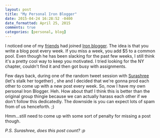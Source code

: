 ```yaml
---
layout: post
title: "My Personal Iron Blogger"
date: 2015-04-24 16:28:52 -0400
date_formatted: April 25, 2015
comments: true
categories: [personal, blog]
---
```

<p>
I noticed one of my <a href="http://www.sheki.in/">friends</a> had joined <a href="http://iron-blogger-sf.com/the-rules/" >Iron blogger</a>. The idea is that you write a blog post every week. If you miss a week, you add $5 to a common pool. Even though he has been slacking for the past few weeks, I still think it's a pretty cool way to keep you motivated. I tried looking for the NY chapter, couldn't find it and then got busy with assignments. </p>

<p>
Few days back, during one of the random tweet session with <a href="https://twitter.com/sushibar_92" >Surashree</a> (let's stalk her together) , she and I decided that we're gonna prod each other to come up with a new post every week. So, now I have my own personal Iron Blogger. Heh. How about that! I think this is better than the original group thingie because we can actually harass each other if we don't follow this dedicatedly. The downside is you can expect lots of spam from of us henceforth. ;)
</p>
<p>
Hmm...still need to come up with some sort of penalty for missing a post though.  
</p>

<p>
<i>P.S. Surashree, does this post count? :p</i>
</p>